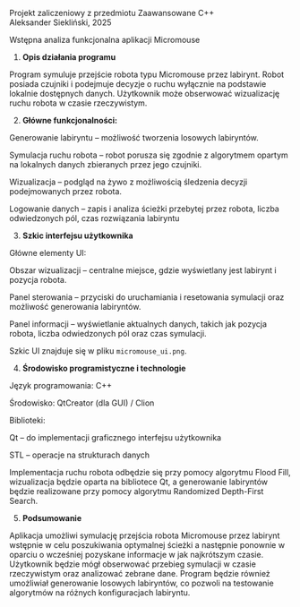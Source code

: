 Projekt zaliczeniowy z przedmiotu Zaawansowane C++<br>
Aleksander Siekliński, 2025

Wstępna analiza funkcjonalna aplikacji Micromouse

1. **Opis działania programu**

Program symuluje przejście robota typu Micromouse przez labirynt. Robot posiada czujniki i podejmuje decyzje o ruchu wyłącznie na podstawie lokalnie dostępnych danych. Użytkownik może obserwować wizualizację ruchu robota w czasie rzeczywistym.

2. **Główne funkcjonalności:**

Generowanie labiryntu – możliwość tworzenia losowych labiryntów.

Symulacja ruchu robota – robot porusza się zgodnie z algorytmem opartym na lokalnych danych zbieranych przez jego czujniki.

Wizualizacja – podgląd na żywo z możliwością śledzenia decyzji podejmowanych przez robota.

Logowanie danych – zapis i analiza ścieżki przebytej przez robota, liczba odwiedzonych pól, czas rozwiązania labiryntu

3. **Szkic interfejsu użytkownika**

Główne elementy UI:

Obszar wizualizacji – centralne miejsce, gdzie wyświetlany jest labirynt i pozycja robota.

Panel sterowania – przyciski do uruchamiania i resetowania symulacji oraz możliwość generowania labiryntów.

Panel informacji – wyświetlanie aktualnych danych, takich jak pozycja robota, liczba odwiedzonych pól oraz czas symulacji.

Szkic UI znajduje się w pliku `micromouse_ui.png`.

4. **Środowisko programistyczne i technologie**

Język programowania: C++

Środowisko: QtCreator (dla GUI) / Clion

Biblioteki:

Qt – do implementacji graficznego interfejsu użytkownika

STL – operacje na strukturach danych

Implementacja ruchu robota odbędzie się przy pomocy algorytmu Flood Fill, wizualizacja będzie oparta na bibliotece Qt, a generowanie labiryntów będzie realizowane przy pomocy algorytmu Randomized Depth-First Search.

5. **Podsumowanie**

Aplikacja umożliwi symulację przejścia robota Micromouse przez labirynt wstępnie w celu poszukiwania optymalnej ścieżki a następnie ponownie w oparciu o wcześniej pozyskane informacje w jak najkrótszym czasie. Użytkownik będzie mógł obserwować przebieg symulacji w czasie rzeczywistym oraz analizować zebrane dane. Program będzie również umożliwiał generowanie losowych labiryntów, co pozwoli na testowanie algorytmów na różnych konfiguracjach labiryntu.

